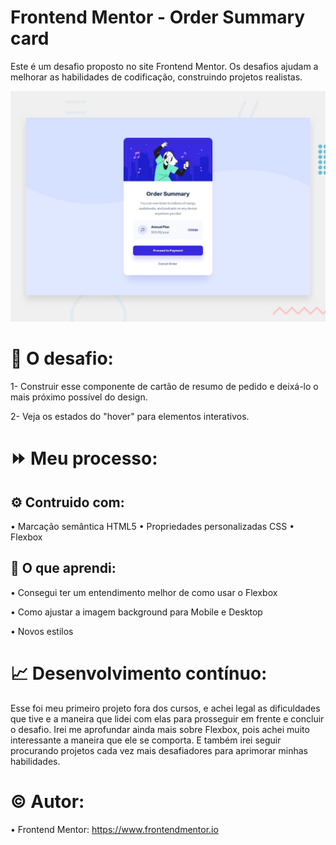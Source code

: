 # Frontend Mentor - Order Summary card
Este é um desafio proposto no site Frontend Mentor. Os desafios ajudam a melhorar as habilidades de codificação, construindo projetos realistas.

![Design preview for the Order summary card coding challenge](./design/desktop-preview.jpg)

# 🎯 O desafio:
1- Construir esse componente de cartão de resumo de pedido e deixá-lo o mais próximo possível do design.

2- Veja os estados do "hover" para elementos interativos.

# ⏩ Meu processo:
## ⚙️ Contruido com:

• Marcação semântica HTML5
• Propriedades personalizadas CSS
• Flexbox

## 🧠 O que aprendi:
•  Consegui ter um entendimento melhor de como usar o Flexbox

•  Como ajustar a imagem background para Mobile e Desktop

•  Novos estilos

# 📈 Desenvolvimento contínuo:
Esse foi meu primeiro projeto fora dos cursos, e achei legal as dificuldades que tive e a maneira que lidei com elas para prosseguir em frente e concluir o desafio.
Irei me aprofundar ainda mais sobre Flexbox, pois achei muito interessante a maneira que ele se comporta. E também irei seguir procurando projetos cada vez mais desafiadores para aprimorar minhas habilidades.

# ©️ Autor:
• Frontend Mentor: https://www.frontendmentor.io

